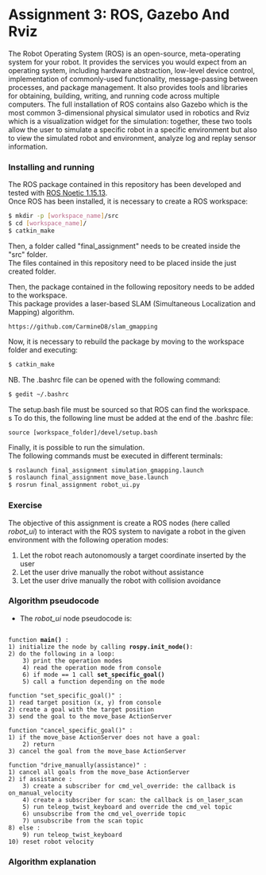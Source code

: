 # Assignment 3: ROS, Gazebo And Rviz

The Robot Operating System (ROS) is an open-source, meta-operating system for your robot. It provides the services you would expect from an operating system, including hardware abstraction, low-level device control, implementation of commonly-used functionality, message-passing between processes, and package management. It also provides tools and libraries for obtaining, building, writing, and running code across multiple computers.
The full installation of ROS contains also Gazebo which is the most common 3-dimensional physical simulator used in robotics and Rviz which is a visualization widget for the simulation: together, these two tools allow the user to simulate a specific robot in a specific environment but also to view the simulated robot and environment, analyze log and replay sensor information.

### Installing and running

The ROS package contained in this repository has been developed and tested with [ROS Noetic 1.15.13](http://wiki.ros.org/noetic/Installation).</br>
Once ROS has been installed, it is necessary to create a ROS workspace:

```bash
$ mkdir -p [workspace_name]/src
$ cd [workspace_name]/
$ catkin_make
```

Then, a folder called "final_assignment" needs to be created inside the "src" folder.</br>
The files contained in this repository need to be placed inside the just created folder.</br>

Then, the package contained in the following repository needs to be added to the workspace.</br>
This package provides a laser-based SLAM (Simultaneous Localization and Mapping) algorithm. </br>
```
https://github.com/CarmineD8/slam_gmapping
```

Now, it is necessary to rebuild the package by moving to the workspace folder and executing:

```bash
$ catkin_make
```

NB. The .bashrc file can be opened with the following command:

```bash
$ gedit ~/.bashrc
```

The setup.bash file must be sourced so that ROS can find the workspace.<br>s
To do this, the following line must be added at the end of the .bashrc file:

```
source [workspace_folder]/devel/setup.bash
```

Finally, it is possible to run the simulation.</br>
The following commands must be executed in different terminals:

```bash
$ roslaunch final_assignment simulation_gmapping.launch
$ roslaunch final_assignment move_base.launch
$ rosrun final_assignment robot_ui.py
```

### Exercise
The objective of this assignment is create a ROS nodes (here called _robot\_ui_) to interact with the ROS system to navigate a robot in the given environment with the following operation modes:</br>
1. Let the robot reach autonomously a target coordinate inserted by the user
2. Let the user drive manually the robot without assistance
3. Let the user drive manually the robot with collision avoidance

### Algorithm pseudocode
- The _robot\_ui_ node pseudocode is:

<code>
function <b>main()</b> :
1) initialize the node by calling <b>rospy.init_node()</b>:
2) do the following in a loop:
    3) print the operation modes
    4) read the operation mode from console
    6) if mode == 1 call <b>set_specific_goal()</b>
    5) call a function depending on the mode
</code>

```
function "set_specific_goal()" :
1) read target position (x, y) from console
2) create a goal with the target position
3) send the goal to the move_base ActionServer

function "cancel_specific_goal()" :
1) if the move_base ActionServer does not have a goal:
    2) return
3) cancel the goal from the move_base ActionServer 

function "drive_manually(assistance)" :
1) cancel all goals from the move_base ActionServer
2) if assistance :
    3) create a subscriber for cmd_vel_override: the callback is on_manual_velocity
    4) create a subscriber for scan: the callback is on_laser_scan
    5) run teleop_twist_keyboard and override the cmd_vel topic
    6) unsubscribe from the cmd_vel_override topic
    7) unsubscribe from the scan topic
8) else :
    9) run teleop_twist_keyboard
10) reset robot velocity
```

### Algorithm explanation

